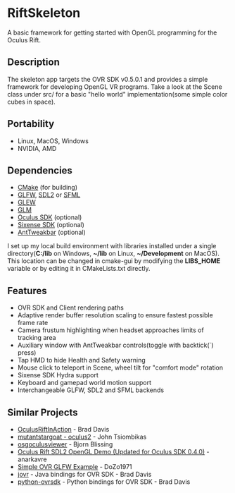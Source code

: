 RiftSkeleton
============

A basic framework for getting started with OpenGL programming for the Oculus Rift.

## Description 
The skeleton app targets the OVR SDK v0.5.0.1 and provides a simple framework for developing OpenGL VR programs. Take a look at the Scene class under src/ for a basic "hello world" implementation(some simple color cubes in space).

## Portability 

 - Linux, MacOS, Windows  
 - NVIDIA, AMD

## Dependencies 
 - [CMake](http://www.cmake.org/) (for building)
 - [GLFW](http://www.glfw.org/download.html), [SDL2](https://www.libsdl.org/download-2.0.php) or [SFML](http://www.sfml-dev.org/download.php)
 - [GLEW](http://glew.sourceforge.net/)
 - [GLM](http://glm.g-truc.net/0.9.6/index.html)
 - [Oculus SDK](https://developer.oculus.com/downloads/) (optional)
 - [Sixense SDK](http://sixense.com/windowssdkdownload) (optional)
 - [AntTweakbar](http://anttweakbar.sourceforge.net/doc/tools:anttweakbar:download) (optional)

I set up my local build environment with libraries installed under a single directory(**C:/lib** on Windows, **~/lib** on Linux, **~/Development** on MacOS). This location can be changed in cmake-gui by modifying the **LIBS_HOME** variable or by editing it in CMakeLists.txt directly.

## Features 
 - OVR SDK and Client rendering paths  
 - Adaptive render buffer resolution scaling to ensure fastest possible frame rate  
 - Camera frustum highlighting when headset approaches limits of tracking area  
 - Auxiliary window with AntTweakbar controls(toggle with backtick(`) press)  
 - Tap HMD to hide Health and Safety warning  
 - Mouse click to teleport in Scene, wheel tilt for "comfort mode" rotation  
 - Sixense SDK Hydra support  
 - Keyboard and gamepad world motion support  
 - Interchangeable GLFW, SDL2 and SFML backends  

## Similar Projects 
 - [OculusRiftInAction](https://github.com/jherico/OculusRiftInAction) - Brad Davis  
 - [mutantstargoat - oculus2](http://nuclear.mutantstargoat.com/hg/oculus2/file/tip) - John Tsiombikas  
 - [osgoculusviewer](https://github.com/bjornblissing/osgoculusviewer) - Bjorn Blissing  
 - [Oculus Rift SDL2 OpenGL Demo (Updated for Oculus SDK 0.4.0)](https://forums.oculus.com/viewtopic.php?f=30&t=8948) - anarkavre  
 - [Simple OVR GLFW Example](https://forums.oculus.com/viewtopic.php?t=17842) - DoZo1971
 - [jovr](https://github.com/jherico/jovr) - Java bindings for OVR SDK - Brad Davis  
 - [python-ovrsdk](https://github.com/jherico/python-ovrsdk) - Python bindings for OVR SDK - Brad Davis  
